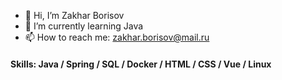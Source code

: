 - 👋 Hi, I’m Zakhar Borisov
- 🌱 I’m currently learning Java
- 📫 How to reach me: zakhar.borisov@mail.ru

#### Skills: Java / Spring / SQL / Docker / HTML / CSS / Vue / Linux


<!--
**ascjke/ascjke** is a ✨ _special_ ✨ repository because its `README.md` (this file) appears on your GitHub profile.

Here are some ideas to get you started:

- 🔭 I’m currently working on ...
- 🌱 I’m currently learning ...
- 👯 I’m looking to collaborate on ...
- 🤔 I’m looking for help with ...
- 💬 Ask me about ...
- 📫 How to reach me: ...
- 😄 Pronouns: ...
- ⚡ Fun fact: ...
-->
